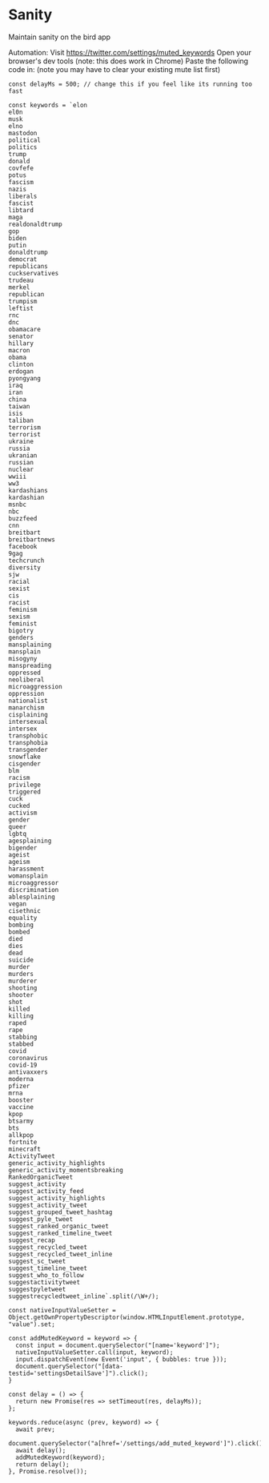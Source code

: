 # Sanity
Maintain sanity on the bird app

Automation:
Visit https://twitter.com/settings/muted_keywords
Open your browser's dev tools (note: this does work in Chrome)
Paste the following code in: (note you may have to clear your existing mute list first)

    const delayMs = 500; // change this if you feel like its running too fast

    const keywords = `elon
    el0n
    musk
    elno
    mastodon
    political
    politics
    trump
    donald
    covfefe
    potus
    fascism
    nazis
    liberals
    fascist
    libtard
    maga
    realdonaldtrump
    gop
    biden
    putin
    donaldtrump
    democrat
    republicans
    cuckservatives
    trudeau
    merkel
    republican
    trumpism
    leftist
    rnc
    dnc
    obamacare
    senator
    hillary
    macron
    obama
    clinton
    erdogan
    pyongyang
    iraq
    iran
    china
    taiwan
    isis
    taliban
    terrorism
    terrorist
    ukraine
    russia
    ukranian
    russian
    nuclear
    wwiii
    ww3
    kardashians
    kardashian
    msnbc
    nbc
    buzzfeed
    cnn
    breitbart
    breitbartnews
    facebook
    9gag
    techcrunch
    diversity
    sjw
    racial
    sexist
    cis
    racist
    feminism
    sexism
    feminist
    bigotry
    genders
    mansplaining
    mansplain
    misogyny
    manspreading
    oppressed
    neoliberal
    microaggression
    oppression
    nationalist
    manarchism
    cisplaining
    intersexual
    intersex
    transphobic
    transphobia
    transgender
    snowflake
    cisgender
    blm
    racism
    privilege
    triggered
    cuck
    cucked
    activism
    gender
    queer
    lgbtq
    agesplaining
    bigender
    ageist
    ageism
    harassment
    womansplain
    microaggressor
    discrimination
    ablesplaining
    vegan
    cisethnic
    equality
    bombing
    bombed
    died
    dies
    dead
    suicide
    murder
    murders
    murderer
    shooting
    shooter
    shot
    killed
    killing
    raped
    rape
    stabbing
    stabbed
    covid
    coronavirus
    covid-19
    antivaxxers
    moderna
    pfizer
    mrna
    booster
    vaccine
    kpop
    btsarmy
    bts
    allkpop
    fortnite
    minecraft
    ActivityTweet
    generic_activity_highlights
    generic_activity_momentsbreaking
    RankedOrganicTweet
    suggest_activity
    suggest_activity_feed
    suggest_activity_highlights
    suggest_activity_tweet
    suggest_grouped_tweet_hashtag
    suggest_pyle_tweet
    suggest_ranked_organic_tweet
    suggest_ranked_timeline_tweet
    suggest_recap
    suggest_recycled_tweet
    suggest_recycled_tweet_inline
    suggest_sc_tweet
    suggest_timeline_tweet
    suggest_who_to_follow
    suggestactivitytweet
    suggestpyletweet
    suggestrecycledtweet_inline`.split(/\W+/);

    const nativeInputValueSetter = Object.getOwnPropertyDescriptor(window.HTMLInputElement.prototype, "value").set;

    const addMutedKeyword = keyword => {
      const input = document.querySelector("[name='keyword']");
      nativeInputValueSetter.call(input, keyword);
      input.dispatchEvent(new Event('input', { bubbles: true }));
      document.querySelector("[data-testid='settingsDetailSave']").click();
    }

    const delay = () => {
      return new Promise(res => setTimeout(res, delayMs));
    };

    keywords.reduce(async (prev, keyword) => {
      await prev;
      document.querySelector("a[href='/settings/add_muted_keyword']").click();
      await delay();
      addMutedKeyword(keyword);
      return delay();
    }, Promise.resolve());


